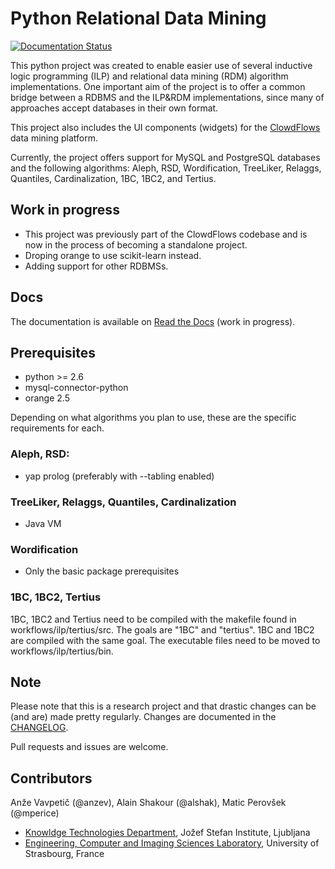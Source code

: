 # Python Relational Data Mining #

[![Documentation Status](https://readthedocs.org/projects/rdm/badge/?version=latest)](http://rdm.readthedocs.io/en/latest/?badge=latest)

This python project was created to enable easier use of several inductive logic programming (ILP) and relational data mining (RDM)
algorithm implementations. One important aim of the project is to offer a common bridge between a RDBMS and the ILP&RDM implementations, since many of approaches accept databases in their own format.

This project also includes the UI components (widgets) for the [ClowdFlows](https://github.com/janezkranjc/clowdflows/) data mining platform.

<!-- TODO: add citations, licenses --> 
Currently, the project offers support for MySQL and PostgreSQL databases and the following algorithms: Aleph, RSD, Wordification, TreeLiker, Relaggs, Quantiles, Cardinalization, 1BC, 1BC2, and Tertius.

## Work in progress ##

* This project was previously part of the ClowdFlows codebase and is now in the process of becoming a standalone project. 
* Droping orange to use scikit-learn instead.
* Adding support for other RDBMSs.

## Docs ##

The documentation is available on [Read the Docs](http://rdm.readthedocs.org/en/latest/) (work in progress).

## Prerequisites ##

* python >= 2.6
* mysql-connector-python
* orange 2.5

Depending on what algorithms you plan to use, these are the specific requirements for each.

### Aleph, RSD: ###
* yap prolog (preferably with --tabling enabled)

### TreeLiker, Relaggs, Quantiles, Cardinalization ###
* Java VM

### Wordification ###
* Only the basic package prerequisites

### 1BC, 1BC2, Tertius ###

1BC, 1BC2 and Tertius need to be compiled with the makefile found in workflows/ilp/tertius/src. The goals are "1BC" and "tertius". 1BC and 1BC2 are compiled with the same goal. The executable files need to be moved to workflows/ilp/tertius/bin.

## Note ##

Please note that this is a research project and that drastic changes can be (and are) made pretty regularly. Changes are documented in the [CHANGELOG](CHANGELOG.md).

Pull requests and issues are welcome.

## Contributors ##

Anže Vavpetič (@anzev), Alain Shakour (@alshak), Matic Perovšek (@mperice)

* [Knowldge Technologies Department](http://kt.ijs.si), Jožef Stefan Institute, Ljubljana
* [Engineering, Computer and Imaging Sciences Laboratory](http://icube-bfo.unistra.fr/en/index.php/Home), University of Strasbourg, France
